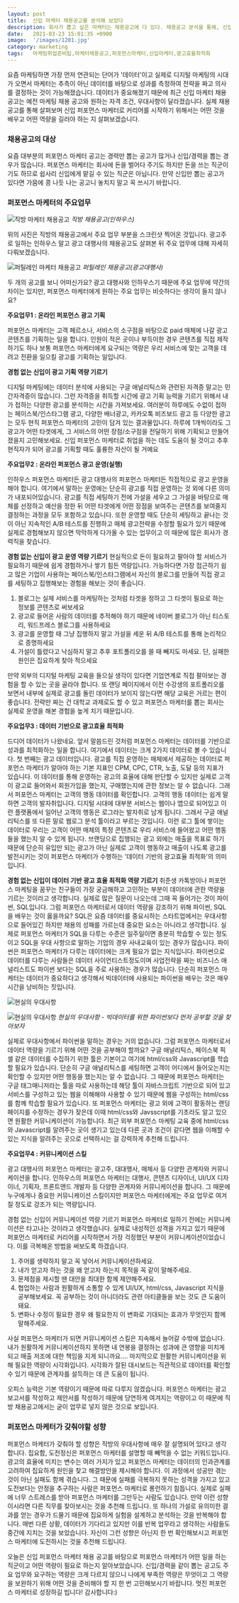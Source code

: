 ```yaml
---
layout: post
title:  신입 마케터 채용공고를 분석해 보았다
description: 회사가 뽑고 싶은 마케터는 채용공고에 다 있다. 채용공고 분석을 통해, 신입 마케터에게 기대하는 역량을 알아보자.
date:   2021-03-23 15:01:35 +0900
image:  '/images/1201.jpg'
category: marketing
tags:   마케팅취업준비팁,마케터채용공고,퍼포먼스마케터,신입마케터,광고효율최적화
---
```

요즘 마케팅하면 가장 먼저 연관되는 단어가 '데이터'이고 실제로 디지털 마케팅의 시대가 오면서 마케터는 추측이 아닌 데이터를 바탕으로 성과를 측정하여 전략을 짜고 의사를 결정하는 것이 가능해졌습니다.
데이터가 중요해졌기 때문에 최근 신입 마케터 채용 공고는 예전 마케팅 채용 공고와 원하는 자격 조건, 우대사항이 달라졌습니다. 실제 채용공고를 통해 살펴보며 신입 퍼포먼스 마케터로 커리어를 시작하기 위해서는 어떤 것을 배우고 어떤 역량을 길러야 하는 지 살펴보겠습니다.

### 채용공고의 대상

요즘 대부분의 퍼포먼스 마케터 공고는 경력만 뽑는 공고가 많거나 신입/경력을 뽑는 경우가 많습니다. 퍼포먼스 마케터는 회사에 돈을 벌어다 주기도 하지만 돈을 쓰는 직군이기도 하므로 쉽사리 신입에게 맡길 수 있는 직군은 아닙니다. 만약 신입만 뽑는 공고가 있다면 가뭄에 콩 나듯 나는 공고니 놓치지 말고 꼭 쓰시기 바랍니다.

### 퍼포먼스 마케터의 주요업무

![직방 마케터 채용공고]({{site.baseurl}}/images/1202.jpg)
*직방 채용공고(인하우스)*

위의 사진은 직방의 채용공고에서 주요 업무 부분을 스크린샷 찍어온 것입니다. 광고주로 일하는 인하우스 말고 광고 대행사의 채용공고도 살펴본 뒤 주요 업무에 대해 자세히 다뤄보겠습니다.

![퍼틸레인 마케터 채용공고]({{site.baseurl}}/images/1203.jpg)
*퍼틸레인 채용공고(광고대행사)*

두 개의 공고를 보니 어떠신가요? 광고 대행사와 인하우스기 때문에 주요 업무에 약간의 차이는 있지만, 퍼포먼스 마케터에게 원하는 주요 업무는 비슷하다는 생각이 들지 않나요?

**주요업무1  : 온라인 퍼포먼스 광고 기획**

퍼포먼스 마케터는 고객 페르소나, 서비스의 소구점을 바탕으로 paid 매체에 나갈 광고 콘텐츠를 기획하는 일을 합니다. 인원이 적은 곳이나 부득이한 경우 콘텐츠를 직접 제작하기도 하나 보통 퍼포먼스 마케터에게 요구되는 역량은 우리 서비스에 맞는 고객을 데려고 전환을 일으킬 광고를 기획하는 일입니다.

**경험 없는 신입이 광고 기획 역량 기르기**  

디지털 마케팅에는 데이터 분석에 사용되는 구글 애널리틱스와 관련된 자격증 말고는 민간자격증이 많습니다. 그런 자격증을 취득할 시간에 광고 기획 능력을 기르기 위해서 내가 접하는 다양한 광고를 분석하는 시간을 가져보세요. 여러분이 하루에도 수없이 접하는 페이스북/인스타그램 광고, 다양한 배너광고, 카카오톡 비즈보드 광고 등 다양한 광고는 모두 현직 퍼포먼스 마케터의 고민이 담겨 있는 결과물입니다.
하루에 1개씩이라도 그 광고가 어떤 타겟에게, 그 서비스의 어떤 장점/소구점을 전달하기 위해 기획되고 만들어졌을지 고민해보세요. 신입 퍼포먼스 마케터로 취업을 하는 데도 도움이 될 것이고 추후 현직자가 되어 광고를 기획할 때도 훌륭한 자산이 될 거예요

**주요업무2  : 온라인 퍼포먼스 광고 운영(실행)**

인하우스 퍼포먼스 마케터든 광고 대행사의 퍼포먼스 마케터든 직접적으로 광고 운영을 해야 합니다. 여기에서 말하는 운영에는 단순히 광고를 직접 운영하는 것 외에 다른 의미가 내포되어있습니다.
광고를 직접 세팅하기 전에 가설을 세우고 그 가설을 바탕으로 매체를 선정하고 예산을 정한 뒤 어떤 타겟에게 어떤 장점을 보여주는 콘텐츠를 보여줄지 결정하는 과정을 모두 포함하고 있습니다.
또한 운영할 때도 단순히 세팅하고 끝나는 것이 아닌 지속적인 A/B 테스트를 진행하고 매체 광고전략을 수정할 필요가 있기 때문에 실제로 경험해보지 않으면 막막하게 다가올 수 있는 업무이고 이 때문에 많은 회사가 경력직을 찾습니다.

**경험 없는 신입이 광고 운영 역량 기르기**
현실적으로 돈이 필요하고 팔아야 할 서비스가 필요하기 때문에 쉽게 경험하거나 쌓기 힘든 역량입니다. 가능하다면 가장 접근하기 쉽고 많은 기업이 사용하는 페이스북/인스타그램에서 자신의 블로그를 만들어 직접 광고를 세팅하고 집행해보는 경험을 해보는 것이 좋습니다.

1. 블로그는 실제 서비스를 마케팅하는 것처럼 타겟을 정하고 그 타겟이 필요로 하는 정보를 콘텐츠로 써보세요
2. 광고로 들어온 사람의 데이터를 추적해야 하기 때문에 네이버 블로그가 아닌 티스토리, 워드프레스 블로그를 사용하세요
3. 광고를 운영할 때 그냥 집행하지 말고 가설을 세운 뒤 A/B 테스트를 통해 논리적으로 증명하세요
4. 가설이 틀렸다고 낙심하지 말고 추후 포트폴리오를 쓸 때 빼지도 마세요. 단, 실패한 원인은 집요하게 찾아 적으세요

만약 외부의 디지털 마케팅 교육을 들으실 생각이 있다면 기업연계로 직접 팔아보는 경험을 할 수 있는 곳을 골라야 합니다. 또 랜딩 페이지에서 이전 수강생의 포트폴리오를 보면서 내부에 실제로 광고를 돌린 데이터가 보이지 않는다면 해당 교육은 거르는 편이 좋습니다. 전략만 짜는 건 대학교 과제로도 할 수 있고 퍼포먼스 마케터를 뽑는 회사는 실제로 운영을 해본 경험을 높게 치기 때문입니다.

**주요업무3  : 데이터 기반으로 광고효율 최적화**

드디어 데이터가 나왔네요. 앞서 말씀드린 것처럼 퍼포먼스 마케터는 데이터를 기반으로 성과를 최적화하는 일을 합니다. 여기에서 데이터는 크게 2가지 데이터로 볼 수 있습니다. 첫 번째는 광고 데이터입니다. 광고를 직접 운영하는 매체에서 제공하는 데이터로 퍼포먼스 마케터가 알아야 하는 기본 지표인 CPM, CPC, CTR, 노출, 도달 등의 지표가 있습니다. 이 데이터를 통해 운영하는 광고의 효율에 대해 판단할 수 있지만 실제로 고객이 광고로 들어와서 회원가입을 했는지, 구매했는지에 관한 정보는 알 수 없습니다.
그래서 퍼포먼스 마케터는 고객의 행동 데이터를 확인합니다. 고객의 행동 데이터는 쉽게 말하면 고객의 발자취입니다. 디지털 시대에 대부분 서비스는 웹이나 앱으로 되어있고 이런 플랫폼에서 일어난 고객의 행동은 로그라는 발자취로 남게 됩니다. 그래서 구글 애널리틱스를 또 다른 말로 웹로그 분석 툴이라고 부르는 것입니다. 이런 로그 툴에 쌓이는 데이터로 우리는 고객이 어떤 매체의 특정 콘텐츠로 우리 서비스에 들어왔고 어떤 행동들을 했는지 알 수 있게 됩니다.
브랜딩으로 집행되는 광고 외에는 매출을 목표로 하기 때문에 단순히 유입만 되는 광고가 아닌 실제로 고객이 행동하고 매출이 나도록 광고를 발전시키는 것이 퍼포먼스 마케터가 수행하는 '데이터 기반의 광고효율 최적화'의 의미입니다.

**경험 없는 신입이 데이터 기반 광고 효율 최적화 역량 기르기**
취준생 카톡방이나 퍼포먼스 마케팅을 꿈꾸는 친구들이 가장 궁금해하고 고민하는 부분이 데이터에 관한 역량을 기르는 것이라고 생각합니다. 실제로 많은 질문이 나오는데 그때 꼭 들어가는 것이 파이썬, SQL입니다. 그럼 퍼포먼스 마케터로서 데이터 역량을 강조하기 위해 파이썬, SQL을 배우는 것이 옳을까요?
SQL은 요즘 데이터를 중요시하는 스타트업에서는 우대사항으로 들어있긴 하지만 채용의 성패를 가르는데 중요한 요소는 아니라고 생각합니다. 실제로 퍼포먼스 마케터가 SQL을 다루는 수준은 일주일이면 충분히 학습할 수 있는 정도이고 SQL을 우대 사항으로 말하는 기업의 경우 사내교육이 있는 경우가 많습니다.
파이썬은 퍼포먼스 마케터가 다루는 데이터에는 크게 필요가 없는 지식입니다. 파이썬으로 데이터를 다루는 사람들은 데이터 사이언티스트정도이며 사업전략을 짜는 비즈니스 애널리스트도 파이썬 보다는 SQL을 주로 사용하는 경우가 많습니다. 단순히 퍼포먼스 마케터는 데이터가 중요하다고 생각해서 빅데이터에 사용되는 파이썬을 배우는 것은 매우 시간을 낭비하는 짓입니다.

![현실의 우대사항]({{site.baseurl}}/images/1204.jpg)


![현실의 우대사항]({{site.baseurl}}/images/1205.jpg)
*현실의 우대사항 - 빅데이터를 위한 파이썬보다 먼저 공부할 것을 찾아보자*

실제로 우대사항에서 파이썬을 말하는 경우는 거의 없습니다.
그럼 퍼포먼스 마케터로서 데이터 역량을 기르기 위해 어떤 것을 공부해야 할까요?
구글 애널리틱스, 페이스북 픽셀 같은 데이터를 수집하기 위한 툴은 기본이고 여기에 html/css와 Javascript를 학습할 필요가 있습니다.
단순히 구글 애널리틱스를 세팅하면 고객이 어디에서 들어오는지는 확인할 수 있지만 어떤 행동을 했는지는 알 수 없습니다. 그 때문에 퍼포먼스 마케터는 구글 태그매니저라는 툴을 따로 사용하는데 해당 툴이 자바스크립트 기반으로 되어 있고 서비스를 구성하고 있는 웹을 이해해야 사용할 수 있기 때문에 웹을 구성하는 html/css를 함께 학습할 필요가 있습니다.
또 퍼포먼스 마케터는 광고 외에 고객이 활동하는 랜딩 페이지를 수정하는 경우가 잦은데 이때 html/css와 Javsscript를 기초라도 알고 있으면 원활한 커뮤니케이션이 가능합니다.
최근 외부 퍼포먼스 마케팅 교육 중에 html/css와 Javascript를 알려주는 곳이 생기고 있는데 다른 곳과 조건이 같다면 웹을 이해할 수 있는 지식을 알려주는 곳으로 선택하시는 걸 강력하게 추천해 드립니다.

**주요업무4  : 커뮤니케이션 스킬**

광고 대행사의 퍼포먼스 마케터는 광고주, 대대행사, 매체사 등 다양한 관계자와 커뮤니케이션을 합니다. 인하우스의 퍼포먼스 마케터는 대행사, 콘텐츠 디자이너, UI/UX 디자이너, 기획자, 프론트앤드 개발자 등 다양한 관계자와 커뮤니케이션을 합니다. 그 때문에 누구에게나 중요한 커뮤니케이션 스킬이지만 퍼포먼스 마케터에게는 주요 업무로 여겨질 정도로 강조가 되는 역량입니다.

경험 없는 신입이 커뮤니케이션 역량 기르기
퍼포먼스 마케터로 일하기 전에는 커뮤니케이션은 타고나는 것이라고 생각했습니다. 실제로 내성적인 성격을 가지고 있기 때문에 퍼포먼스 마케터로 커리어를 시작하면서 가장 걱정했던 부분이 커뮤니케이션이었습니다. 이를 극복해온 방법을 써보도록 하겠습니다.

1. 주어를 생략하지 말고 꼭 넣어서 커뮤니케이션하세요.
2. 내가 얻고자 하는 것을 왜 얻고자 하는지 목적을 꼭 같이 말해주세요.
3. 문제점을 제시할 땐 대안을 최대한 함께 제안해주세요.
4. 협업하는 사람과 원활하게 소통할 수 있게 UI/UX, html/css, Javascript 지식을 공부해보세요. 꼭 공부하는 것이 아니더라도 관련 아티클들을 보는 것도 큰 도움이 돼요.
5. 변화나 수정이 필요한 경우 왜 필요한지 이 변화로 기대되는 효과가 무엇인지 함께 말해주세요.

사실 퍼포먼스 마케터가 되면 커뮤니케이션 스킬은 지속해서 늘어갈 수밖에 없습니다. 내가 원활하게 커뮤니케이션하지 못하면 내 연봉을 결정하는 성과에 큰 영향을 미치게 되고 매출 저조에 대한 책임을 지게 되니까요….
마지막으로 원활한 커뮤니케이션을 위해 필요한 역량이 시각화입니다. 시각화가 잘된 대시보드는 직관적으로 데이터를 확인할 수 있기 때문에 관계자를 설득하는 데 큰 도움이 됩니다.

오피스 능력은 기본 역량이기 때문에 따로 다루지 않겠습니다. 퍼포먼스 마케터는 광고 보고서를 작성하고 제안서를 작성하기 때문에 당연하게 여겨지는 역량이고 이 때문에 직방 채용공고에서는 굳이 업무로 넣지 않은 것으로 보입니다.

### 퍼포먼스 마케터가 갖춰야할 성향

퍼포먼스 마케터가 갖춰야 할 성향은 직방의 우대사항에 매우 잘 설명되어 있다고 생각합니다. 집요함, 도전정신은 퍼포먼스 마케터를 설명할 때 빼먹을 수 없는 키워드입니다. 광고의 효율에 미치는 변수는 여러 가지가 있고 퍼포먼스 마케터는 데이터의 인과관계를 고려하여 집요하게 원인을 찾고 해결방안을 제시해야 합니다.
이 과정에서 성공만 겪는 것이 아닌 실패도 함께 겪습니다. 그 때문에 실패를 극복하지 못하는 성격을 가지고 있고 도전보다는 안정을 추구하는 사람은 퍼포먼스 마케터로 롱런하기 힘듭니다. 실제로 실패에 너무 스트레스를 받아 퍼포먼스 마케터를 그만두는 사람도 있습니다. 만약 이런 성향이시라면 다른 직무를 찾아보시는 것을 추천해 드립니다.
또 하나의 가설로 유의미한 결과를 얻는 경우가 드물기 때문에 집요하게 실험을 설계하고 분석하는 것을 반복해야 합니다. 매번 다른 상황, 데이터가 기다리고 있지만 이를 반복 업무라고 생각하는 사람들도 중간에 지치는 것을 보았습니다. 자신이 그런 성향은 아닌지 한 번 확인해보시고 퍼포먼스 마케터에 도전하시는 것을 추천해 드립니다.

오늘은 신입 퍼포먼스 마케터 채용 공고를 바탕으로 퍼포먼스 마케터가 어떤 일을 하는 직군이고 어떤 역량이 필요로 하는지 알아보았습니다. 신입/경력을 같이 뽑는 공고도 주요 업무와 요구하는 역량은 크게 다르지 않으니 나에게 부족한 역량은 무엇이고 그 역량을 보완하기 위해 어떤 것을 준비해야 할 지 한 번 고민해보시기 바랍니다. 멋진 퍼포먼스 마케터로 성장하길 빕니다! 감사합니다:)
